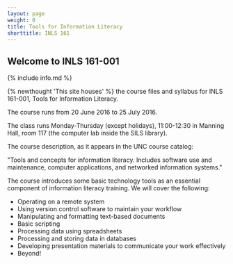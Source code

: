 ```yaml
---
layout: page
weight: 0
title: Tools for Information Literacy
shorttitle: INLS 161
---
```


## Welcome to INLS 161-001

{% include info.md %}

{% newthought 'This site houses' %} the course files and syllabus for INLS 161-001, Tools for Information Literacy.

The course runs from 20 June 2016 to 25 July 2016. 

The class runs Monday-Thursday (except holidays), 11:00-12:30 in Manning Hall, room 117 (the computer lab inside the SILS library).

The course description, as it appears in the UNC course catalog:

"Tools and concepts for information literacy. Includes software use and maintenance, computer applications, and networked information systems."

The course introduces some basic technology tools as an essential component of information literacy training. 
We will cover the following:

-	Operating on a remote system
-	Using version control software to maintain your workflow
-	Manipulating and formatting text-based documents
- Basic scripting
-	Processing data using spreadsheets
-	Processing and storing data in databases
-	Developing presentation materials to communicate your work effectively
-	Beyond!